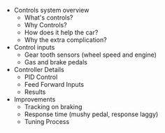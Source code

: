- Controls system overview
	- What's controls?
	- Why Controls?
	- How does it help the car? 
	- Why the extra complication?
- Control inputs
	- Gear tooth sensors (wheel speed and engine)
	- Gas and brake pedals
- Controller Details
	- PID Control
	- Feed Forward Inputs
	- Results
- Improvements
	- Tracking on braking
	- Response time (mushy pedal, response laggy)
	- Tuning Process